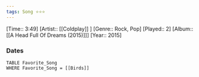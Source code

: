 ```yaml
---
tags: Song ⭐⭐⭐ 
---
```

[Time:: 3:49]
[Artist:: [[Coldplay]] ]
[Genre:: Rock, Pop]
[Played:: 2]
[Album:: [[A Head Full Of Dreams (2015)]]]
[Year:: 2015]
### Dates
````dataview
TABLE Favorite_Song
WHERE Favorite_Song = [[Birds]]
````